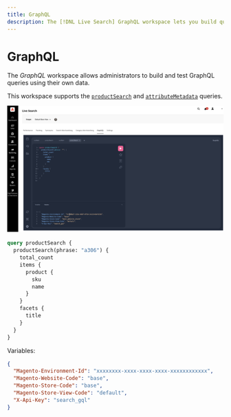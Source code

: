 ```yaml
---
title: GraphQL
description: The [!DNL Live Search] GraphQL workspace lets you build queries with your live data.
---
```

# GraphQL

The *GraphQL* workspace allows administrators to build and test GraphQL queries using their own data.

This workspace supports the [`productSearch`](https://developer.adobe.com/commerce/services/graphql/live-search/product-search/) and [`attributeMetadata`](https://developer.adobe.com/commerce/services/graphql/live-search/attribute-metadata/) queries.

![GraphQL workspace](assets/graphql.png)

```graphql
query productSearch {
  productSearch(phrase: "a306") {
    total_count
    items {
      product {
        sku
		name
      }
    }
    facets {
      title
    }
  }
}
```

Variables:

```json
{
  "Magento-Environment-Id": "xxxxxxxx-xxxx-xxxx-xxxx-xxxxxxxxxxxx",
  "Magento-Website-Code": "base",
  "Magento-Store-Code": "base",
  "Magento-Store-View-Code": "default",
  "X-Api-Key": "search_gql"
}
```

